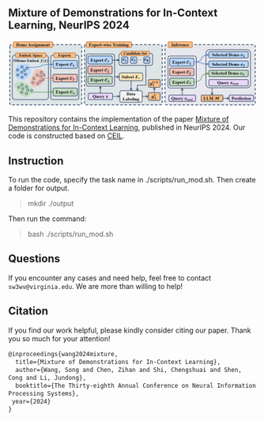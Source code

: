 ## Mixture of Demonstrations for In-Context Learning, NeurIPS 2024

![The framework of MoD.](framework_mod.png)

This repository contains the implementation of the paper [Mixture of Demonstrations for In-Context Learning](https://openreview.net/pdf?id=uqxSLoCw3K), published in NeurIPS 2024. Our code is constructed based on [CEIL](https://github.com/HKUNLP/icl-ceil).


## Instruction
To run the code, specify the task name in ./scripts/run_mod.sh. Then create a folder for output.

> mkdir ./output

Then run the command:

> bash ./scripts/run_mod.sh





## Questions

If you encounter any cases and need help, feel free to contact ```sw3wv@virginia.edu```. We are more than willing to help!

## Citation

If you find our work helpful, please kindly consider citing our paper. Thank you so much for your attention!
```
@inproceedings{wang2024mixture,
  title={Mixture of Demonstrations for In-Context Learning},
  author={Wang, Song and Chen, Zihan and Shi, Chengshuai and Shen, Cong and Li, Jundong},
  booktitle={The Thirty-eighth Annual Conference on Neural Information Processing Systems},
 year={2024}
}
```
